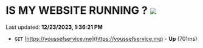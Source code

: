 # IS MY WEBSITE RUNNING ? [![](https://img.shields.io/static/v1?label=Sponsor&message=%E2%9D%A4&logo=GitHub&color=%23fe8e86)](https://github.com/sponsors/<username>)

Last updated: **12/23/2023, 1:36:21 PM**

- `GET` [https://youssefservice.me](https://youssefservice.me) - **Up** (701ms)
